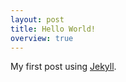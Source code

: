 ```yaml
---
layout: post
title: Hello World!
overview: true
---
```


My first post using [Jekyll](https://github.com/mojombo/jekyll).